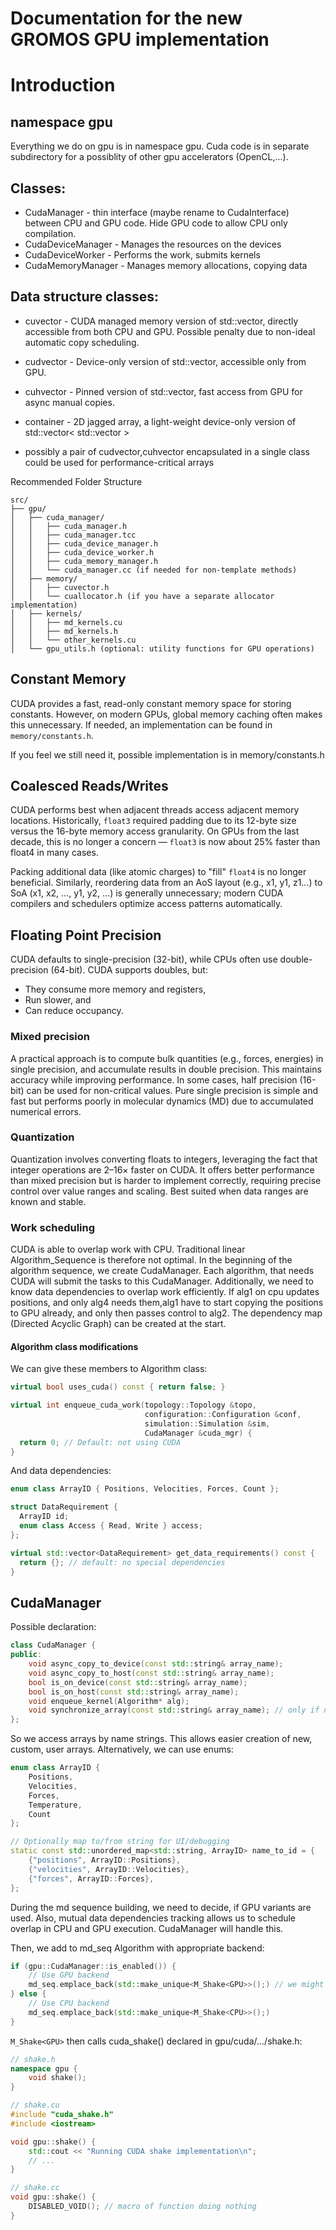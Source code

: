 # Documentation for the new GROMOS GPU implementation

# Introduction

## namespace gpu
Everything we do on gpu is in namespace gpu. Cuda code is in separate subdirectory for a possiblity of other gpu accelerators (OpenCL,...).

## Classes:

- CudaManager - thin interface (maybe rename to CudaInterface) between CPU and GPU code. Hide GPU code to allow CPU only compilation.
- CudaDeviceManager - Manages the resources on the devices
- CudaDeviceWorker - Performs the work, submits kernels
- CudaMemoryManager - Manages memory allocations, copying data

## Data structure classes:
- cuvector<T> - CUDA managed memory version of std::vector, directly accessible from both CPU and GPU. Possible penalty due to non-ideal automatic copy scheduling.
- cudvector<T> - Device-only version of std::vector, accessible only from GPU.
- cuhvector<T> - Pinned version of std::vector, fast access from GPU for async manual copies.
- container<T> - 2D jagged array, a light-weight device-only version of std::vector< std::vector >

- possibly a pair of cudvector,cuhvector encapsulated in a single class could be used for performance-critical arrays

Recommended Folder Structure
```
src/
├── gpu/
│   ├── cuda_manager/
│   │   ├── cuda_manager.h
│   │   ├── cuda_manager.tcc
│   │   ├── cuda_device_manager.h
│   │   ├── cuda_device_worker.h
│   │   ├── cuda_memory_manager.h
│   │   └── cuda_manager.cc (if needed for non-template methods)
│   ├── memory/
│   │   ├── cuvector.h
│   │   └── cuallocator.h (if you have a separate allocator implementation)
│   ├── kernels/
│   │   ├── md_kernels.cu
│   │   ├── md_kernels.h
│   │   └── other_kernels.cu
│   └── gpu_utils.h (optional: utility functions for GPU operations)
```

## Constant Memory
CUDA provides a fast, read-only constant memory space for storing constants. However, on modern GPUs, global memory caching often makes this unnecessary.
If needed, an implementation can be found in `memory/constants.h`.

If you feel we still need it, possible implementation is in memory/constants.h

## Coalesced Reads/Writes
CUDA performs best when adjacent threads access adjacent memory locations. Historically, `float3` required padding due to its 12-byte size versus the 16-byte memory access granularity. On GPUs from the last decade, this is no longer a concern — `float3` is now about 25% faster than float4 in many cases.

Packing additional data (like atomic charges) to "fill" `float4` is no longer beneficial. Similarly, reordering data from an AoS layout (e.g., x1, y1, z1...) to SoA (x1, x2, ..., y1, y2, ...) is generally unnecessary; modern CUDA compilers and schedulers optimize access patterns automatically.

## Floating Point Precision
CUDA defaults to single-precision (32-bit), while CPUs often use double-precision (64-bit). CUDA supports doubles, but:
- They consume more memory and registers,
- Run slower, and
- Can reduce occupancy.

### Mixed precision
A practical approach is to compute bulk quantities (e.g., forces, energies) in single precision, and accumulate results in double precision. This maintains accuracy while improving performance.
In some cases, half precision (16-bit) can be used for non-critical values.
Pure single precision is simple and fast but performs poorly in molecular dynamics (MD) due to accumulated numerical errors.

### Quantization
Quantization involves converting floats to integers, leveraging the fact that integer operations are 2–16× faster on CUDA.
It offers better performance than mixed precision but is harder to implement correctly, requiring precise control over value ranges and scaling. Best suited when data ranges are known and stable.

### Work scheduling
CUDA is able to overlap work with CPU. Traditional linear Algorithm_Sequence is therefore not optimal.
In the beginning of the algorithm sequence, we create CudaManager.
Each algorithm, that needs CUDA will submit the tasks to this CudaManager.
Additionally, we need to know data dependencies to overlap work efficiently.
If alg1 on cpu updates positions, and only alg4 needs them,alg1 have to start copying the positions to GPU already, and only then passes
control to alg2.
The dependency map (Directed Acyclic Graph) can be created at the start.

#### Algorithm class modifications
We can give these members to Algorithm class:
```cpp
virtual bool uses_cuda() const { return false; }

virtual int enqueue_cuda_work(topology::Topology &topo,
                              configuration::Configuration &conf,
                              simulation::Simulation &sim,
                              CudaManager &cuda_mgr) {
  return 0; // Default: not using CUDA
}
```

And data dependencies:
```cpp
enum class ArrayID { Positions, Velocities, Forces, Count };

struct DataRequirement {
  ArrayID id;
  enum class Access { Read, Write } access;
};

virtual std::vector<DataRequirement> get_data_requirements() const {
  return {}; // default: no special dependencies
}
```


## CudaManager
Possible declaration:
```cpp
class CudaManager {
public:
    void async_copy_to_device(const std::string& array_name);
    void async_copy_to_host(const std::string& array_name);
    bool is_on_device(const std::string& array_name);
    bool is_on_host(const std::string& array_name);
    void enqueue_kernel(Algorithm* alg);
    void synchronize_array(const std::string& array_name); // only if needed
};
```
So we access arrays by name strings. This allows easier creation of new, custom, user arrays. Alternatively, we can use enums:
```cpp
enum class ArrayID {
    Positions,
    Velocities,
    Forces,
    Temperature,
    Count
};

// Optionally map to/from string for UI/debugging
static const std::unordered_map<std::string, ArrayID> name_to_id = {
    {"positions", ArrayID::Positions},
    {"velocities", ArrayID::Velocities},
    {"forces", ArrayID::Forces},
};
```

During the md sequence building, we need to decide, if GPU variants are used. Also, mutual data dependencies tracking
allows us to schedule overlap in CPU and GPU execution.
CudaManager will handle this.

Then, we add to md_seq Algorithm with appropriate backend:
```cpp
if (gpu::CudaManager::is_enabled()) {
    // Use GPU backend
    md_seq.emplace_back(std::make_unique<M_Shake<GPU>>();) // we might also want to switch to smart pointers
} else {
    // Use CPU backend
    md_seq.emplace_back(std::make_unique<M_Shake<CPU>>();)
}
```

`M_Shake<GPU>` then calls cuda_shake() declared in gpu/cuda/.../shake.h:

```cpp
// shake.h
namespace gpu {
    void shake();
}
```

```cpp
// shake.cu
#include "cuda_shake.h"
#include <iostream>

void gpu::shake() {
    std::cout << "Running CUDA shake implementation\n";
    // ...
}
```

```cpp
// shake.cc
void gpu::shake() {
    DISABLED_VOID(); // macro of function doing nothing
}
```

